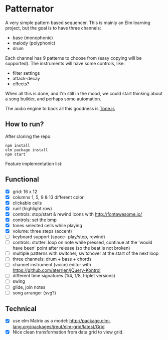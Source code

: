 # Patternator

A very simple pattern based sequencer. This is mainly an Elm learning project, but the goal is to have three channels:
* base (monophonic)
* melody (polyphonic)
* drum

Each channel has 9 patterns to choose from (easy copying will be supported). The instruments will have some controls, like:
* filter settings
* attack-decay
* effects?

When all this is done, and I'm still in the mood, we could start thinking about a song builder, and perhaps some automation.

The audio engine to back all this goodness is [Tone.js](https://tonejs.github.io/)

## How to run?
After cloning the repo:
```
npm install
elm package install
npm start
```

Feature implementation list:

## Functional
- [x] grid: 16 x 12
- [x] columns 1, 5, 9 & 13 different color
- [x] clickable cells
- [x] run! (highlight row)
- [x] controls: stop/start & rewind Icons with http://fontawesome.io/
- [x] controls: set the bmp
- [x] tones selected cells while playing
- [x] volume: three steps (accent)
- [ ] keyboard support (space- play/stop, rewind)
- [ ] controls: stutter: loop on note while pressed, continue at the 'would have been' point after release (so the beat is not broken)
- [ ] multiple patterns with switcher, switchover at the start of the next loop
- [ ] three channels: drum + bass + chords
- [ ] channel instrument (voice) editor with https://github.com/aterrien/jQuery-Kontrol
- [ ] different time signatures (1/4, 1/8, triplet versions)
- [ ] swing
- [ ] glide, join notes
- [ ] song arranger (svg?)

## Technical
- [x] use elm Matrix as a model:  http://package.elm-lang.org/packages/jreut/elm-grid/latest/Grid
- [x] Nice clean transformation from data grid to view grid.
